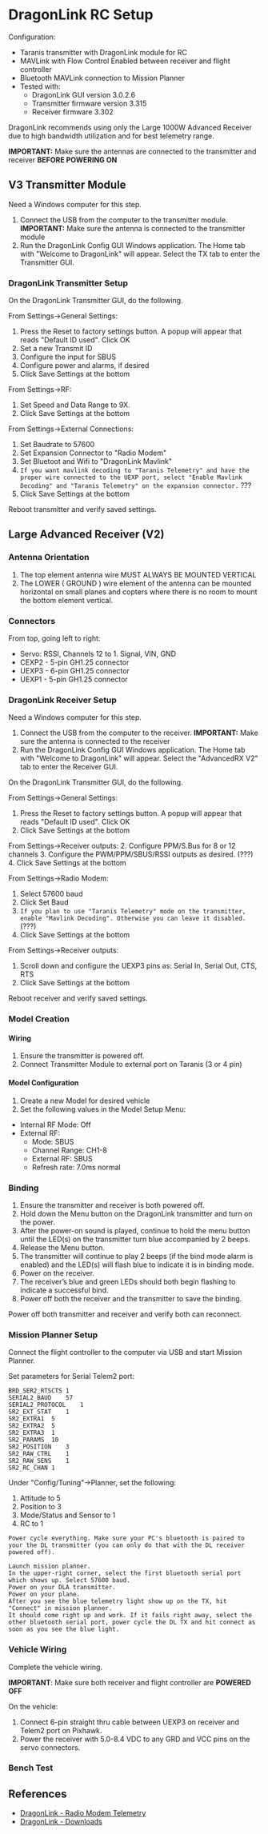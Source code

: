 
# DragonLink RC Setup

Configuration:
- Taranis transmitter with DragonLink module for RC
- MAVLink with Flow Control Enabled between receiver and flight controller
- Bluetooth MAVLink connection to Mission Planner
- Tested with:
  - DragonLink GUI version 3.0.2.6
  - Transmitter firmware version 3.315
  - Receiver firmware 3.302

DragonLink recommends using only the Large 1000W Advanced Receiver due to high bandwidth utilization and for best telemetry range.

**IMPORTANT:** Make sure the antennas are connected to the transmitter and receiver **BEFORE POWERING ON**

## V3 Transmitter Module

Need a Windows computer for this step.

1. Connect the USB from the computer to the transmitter module.  **IMPORTANT:** Make sure the antenna is connected to the transmitter module 
2. Run the DragonLink Config GUI Windows application.  The Home tab with "Welcome to DragonLink" will appear.  Select the TX tab to enter the Transmitter GUI.

### DragonLink Transmitter Setup

On the DragonLink Transmitter GUI, do the following.

From Settings->General Settings:
1. Press the Reset to factory settings button.  A popup will appear that reads "Default ID used".  Click OK
2. Set a new Transmit ID
3. Configure the input for SBUS
4. Configure power and alarms, if desired
5. Click Save Settings at the bottom

From Settings->RF: 
1. Set Speed and Data Range to 9X.
2. Click Save Settings at the bottom

From Settings->External Connections:
1. Set Baudrate to 57600
2. Set Expansion Connector to "Radio Modem"
3. Set Bluetoot and Wifi to "DragonLink Mavlink"
4. `If you want mavlink decoding to "Taranis Telemetry" and have the proper wire connected to the UEXP port, select "Enable Mavlink Decoding" and "Taranis Telemetry" on the expansion connector.` ???
5. Click Save Settings at the bottom

Reboot transmitter and verify saved settings.

## Large Advanced Receiver (V2)

### Antenna Orientation

1. The top element antenna wire MUST ALWAYS BE MOUNTED VERTICAL
2. The LOWER ( GROUND ) wire element of the antenna can be mounted horizontal on small planes and copters where there is no room to mount the bottom element vertical.

### Connectors

From top, going left to right:

- Servo:  RSSI, Channels 12 to 1.  Signal, VIN, GND
- CEXP2 - 5-pin GH1.25 connector
- UEXP3 - 6-pin GH1.25 connector 
- UEXP1 - 5-pin GH1.25 connector

### DragonLink Receiver Setup

Need a Windows computer for this step.

1. Connect the USB from the computer to the receiver.  **IMPORTANT:** Make sure the antenna is connected to the receiver 
2. Run the DragonLink Config GUI Windows application.  The Home tab with "Welcome to DragonLink" will appear.  Select the "AdvancedRX V2" tab to enter the Receiver GUI.

On the DragonLink Transmitter GUI, do the following.

From Settings->General Settings:
1. Press the Reset to factory settings button.  A popup will appear that reads "Default ID used".  Click OK
2. Click Save Settings at the bottom

From Settings->Receiver outputs:
2. Configure PPM/S.Bus for 8 or 12 channels
3. Configure the PWM/PPM/SBUS/RSSI outputs as desired. (???)
4. Click Save Settings at the bottom

From Settings->Radio Modem:
1. Select 57600 baud
2. Click Set Baud
3. `If you plan to use "Taranis Telemetry" mode on the transmitter, enable "Mavlink Decoding". Otherwise you can leave it disabled.`  (???)
4. Click Save Settings at the bottom

From Settings->Receiver outputs:
1. Scroll down and configure the UEXP3 pins as: Serial In, Serial Out, CTS, RTS
2. Click Save Settings at the bottom

Reboot receiver and verify saved settings.

### Model Creation

#### Wiring

1. Ensure the transmitter is powered off.
1. Connect Transmitter Module to external port on Taranis (3 or 4 pin)

#### Model Configuration

1. Create a new Model for desired vehicle
2. Set the following values in the Model Setup Menu:
  - Internal RF Mode: Off
  - External RF:
    - Mode: SBUS
    - Channel Range: CH1-8
    - External RF: SBUS
    - Refresh rate: 7.0ms  normal
  
### Binding

1. Ensure the transmitter and receiver is both powered off. 
2. Hold down the Menu button on the DragonLink transmitter and turn on the power. 
3. After the power-on sound is played, continue to hold the menu button until the LED(s) on the transmitter turn blue accompanied by 2 beeps. 
4. Release the Menu button. 
5. The transmitter will continue to play 2 beeps (if the bind mode alarm is enabled) and the LED(s) will flash blue to indicate it is in binding mode. 
6. Power on the receiver. 
7. The receiver’s blue and green LEDs should both begin flashing to indicate a successful bind. 
8. Power off both the receiver and the transmitter to save the binding. 

Power off both transmitter and receiver and verify both can reconnect.

### Mission Planner Setup

Connect the flight controller to the computer via USB and start Mission Planner.

Set parameters for Serial Telem2 port:

```
BRD_SER2_RTSCTS	1
SERIAL2_BAUD	57
SERIAL2_PROTOCOL	1
SR2_EXT_STAT	1			
SR2_EXTRA1	5			
SR2_EXTRA2	5			
SR2_EXTRA3	1			
SR2_PARAMS	10			
SR2_POSITION	3			
SR2_RAW_CTRL	1			
SR2_RAW_SENS	1			
SR2_RC_CHAN	1
```

Under "Config/Tuning"->Planner, set the following:
1. Attitude to 5
2. Position to 3
3. Mode/Status and Sensor to 1
4. RC to 1

```
Power cycle everything. Make sure your PC's bluetooth is paired to your the DL transmitter (you can only do that with the DL receiver powered off).

Launch mission planner.
In the upper-right corner, select the first bluetooth serial port which shows up. Select 57600 baud.
Power on your DLA transmitter.
Power on your plane.
After you see the blue telemetry light show up on the TX, hit "Connect" in mission planner.
It should come right up and work. If it fails right away, select the other bluetooth serial port, power cycle the DL TX and hit connect as soon as you see the blue light.
```

### Vehicle Wiring

Complete the vehicle wiring.

**IMPORTANT**: Make sure both receiver and flight controller are **POWERED OFF**

On the vehicle:
1. Connect 6-pin straight thru cable between UEXP3 on receiver and Telem2 port on Pixhawk.
2. Power the receiver with 5.0-8.4 VDC to any GRD and VCC pins on the servo connectors.

### Bench Test


## References

- [DragonLink - Radio Modem Telemetry](http://www.dragonlinkrc.com/instructions/v3equipment/radiomodem/)
- [DragonLink - Downloads](http://www.dragonlinkrc.com/instructions/v3equipment/v3downloads/)
